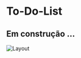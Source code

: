 # To-Do-List

## Em construção ...

![Layout](https://github.com/MariliaMSiqueira/To-Do-List/blob/main/assets/img/to-do-list-gif.gif)
